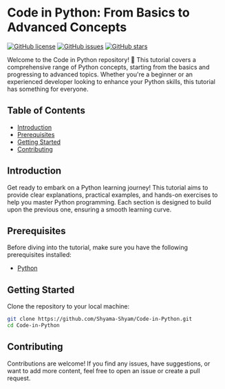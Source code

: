 # Code in Python: From Basics to Advanced Concepts

[![GitHub license](https://img.shields.io/github/license/Shyama-Shyam/Code-in-Python)](https://github.com/Shyama-Shyam/Code-in-Python/blob/main/LICENSE)
[![GitHub issues](https://img.shields.io/github/issues/Shyama-Shyam/Code-in-Python)](https://github.com/Shyama-Shyam/Code-in-Python/issues)
[![GitHub stars](https://img.shields.io/github/stars/Shyama-Shyam/Code-in-Python)](https://github.com/Shyama-Shyam/Code-in-Python/stargazers)

Welcome to the Code in Python repository! 🐍 This tutorial covers a comprehensive range of Python concepts, starting from the basics and progressing to advanced topics. Whether you're a beginner or an experienced developer looking to enhance your Python skills, this tutorial has something for everyone.

## Table of Contents

- [Introduction](#introduction)
- [Prerequisites](#prerequisites)
- [Getting Started](#getting-started)
- [Contributing](#contributing)

## Introduction

Get ready to embark on a Python learning journey! This tutorial aims to provide clear explanations, practical examples, and hands-on exercises to help you master Python programming. Each section is designed to build upon the previous one, ensuring a smooth learning curve.

## Prerequisites

Before diving into the tutorial, make sure you have the following prerequisites installed:

- [Python](https://www.python.org/) 

## Getting Started

Clone the repository to your local machine:

```bash
git clone https://github.com/Shyama-Shyam/Code-in-Python.git
cd Code-in-Python
```
## Contributing

Contributions are welcome! If you find any issues, have suggestions, or want to add more content, feel free to open an issue or create a pull request.



